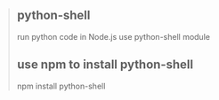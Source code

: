 >## python-shell
>
>   run python code in Node.js use python-shell module
>
>## use npm to install python-shell
>    npm install python-shell


